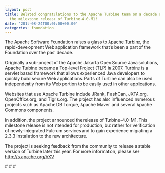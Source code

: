 ```yaml
---
layout: post
title: Belated congratulations to the Apache Turbine team on a decade at the ASF and
  the milestone release of Turbine-4.0-M1!
date: '2011-08-24T00:00:00+00:00'
categories: foundation
---
```

<div>The Apache Software Foundation raises a glass to <a href="http://turbine.apache.org/index.html">Apache Turbine</a>, the rapid-development Web application framework that's been a part of the Foundation over the past decade.</div> 
  <div><br /></div> 
  <div>Originally a sub-project of the Apache Jakarta Open Source Java solutions, Apache Turbine became a Top-level Project (TLP) in 2007. Turbine is a servlet based framework that allows experienced Java developers to quickly build secure Web applications. Parts of Turbine can also be used independently from its Web portion to be easily used in other applications.</div> 
  <div><br /></div> 
  <div>Websites that use Apache Turbine include JRank, FlashCan, JXTA.org, OpenOffice.org, and Tigris.org. The project has also influenced numerous projects such as Apache DB Torque, Apache Maven&nbsp;and several Apache Commons components.</div> 
  <div><br /></div> 
  <div>In addition, the project announced the release of Turbine-4.0-M1.&nbsp;This milestone release is not intended for production, but rather for verification of newly-integrated Fulcrum services and to gain experience migrating a 2.3.3 installation to the new architecture.</div> 
  <div><br /></div> 
  <div>The project is seeking feedback from the community to release a stable version of Turbine later this year. For more information, please see <a href="http://s.apache.org/bXV">http://s.apache.org/bXV</a></div> 
  <div> 
    <p># # #</p> 
  </div>

